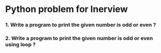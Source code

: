 #  Python problem for Inerview

###  1. Write a program to print the given number is odd or even ?
###  2. Write a program to print the given number is odd or even using loop ?
